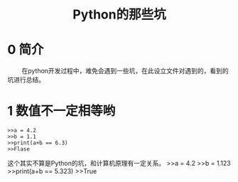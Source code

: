 # <center>Python的那些坑
# 0 简介
 &emsp; &emsp;在python开发过程中，难免会遇到一些坑，在此设立文件对遇到的，看到的坑进行总结。
# 1 数值不一定相等哟
    >>a = 4.2
    >>b = 1.1
    >>print(a+b == 6.3)
    >>Flase
这个其实不算是Python的坑，和计算机原理有一定关系。
    >>a = 4.2 
    >>b = 1.123
    >>print(a+b == 5.323)
    >>True
   